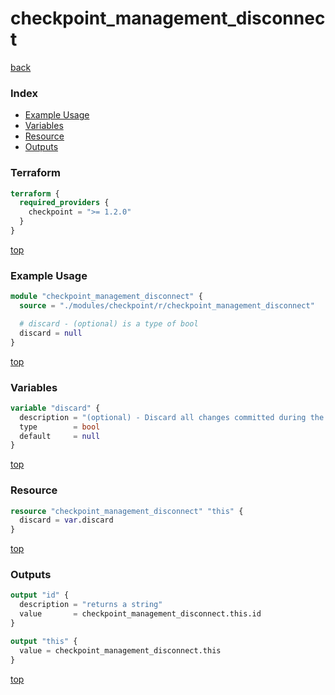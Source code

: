 # checkpoint_management_disconnect

[back](../checkpoint.md)

### Index

- [Example Usage](#example-usage)
- [Variables](#variables)
- [Resource](#resource)
- [Outputs](#outputs)

### Terraform

```terraform
terraform {
  required_providers {
    checkpoint = ">= 1.2.0"
  }
}
```

[top](#index)

### Example Usage

```terraform
module "checkpoint_management_disconnect" {
  source = "./modules/checkpoint/r/checkpoint_management_disconnect"

  # discard - (optional) is a type of bool
  discard = null
}
```

[top](#index)

### Variables

```terraform
variable "discard" {
  description = "(optional) - Discard all changes committed during the session."
  type        = bool
  default     = null
}
```

[top](#index)

### Resource

```terraform
resource "checkpoint_management_disconnect" "this" {
  discard = var.discard
}
```

[top](#index)

### Outputs

```terraform
output "id" {
  description = "returns a string"
  value       = checkpoint_management_disconnect.this.id
}

output "this" {
  value = checkpoint_management_disconnect.this
}
```

[top](#index)